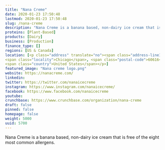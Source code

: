 ```yaml
---
title: "Nana Creme"
date: 2020-01-23 17:50:48
lastmod: 2020-01-23 17:50:48
slug: /nana-creme
description: "Nana Creme is a banana based, non-dairy ice cream that is free of the eight most common allergens."
proteins: [Plant-Based]
products: [Dairy]
business: [Production]
finance_type: []
regions: [US & Canada]
location: [<p class="address" translate="no"><span class="address-line1">West 33rd Street</span><br>
<span class="locality">Chicago</span>, <span class="postal-code">60616</span><br>
<span class="country">United States</span></p>]
featured_image: "Nana creme logo.png"
website: https://nanacreme.com/
linkedin: 
twitter: https://twitter.com/nanaicecreme
instagram: https://www.instagram.com/nanaicecreme/
facebook: https://www.facebook.com/nanaicecreme
youtube: 
crunchbase: https://www.crunchbase.com/organization/nana-creme
draft: false
pinned: false
homepage: false
weight: 5000
uuid: 5700
---
```

Nana Creme is a banana based, non-dairy ice cream that is free of the eight most common allergens.
